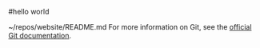 #hello world

~/repos/website/README.md
 For more information on Git, see the
[official Git documentation](https://git-scm.com/).
